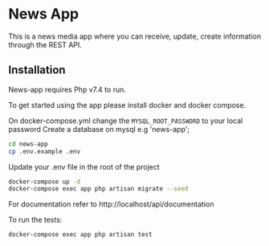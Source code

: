 # News App
This is a news media app where you can receive, update, create information through the REST API.
## Installation

News-app requires Php v7.4 to run.

To get started using the app please install docker and docker compose.

On docker-compose.yml change the `MYSQL_ROOT_PASSWORD` to your local password
Create a database on mysql e.g 'news-app';
```sh
cd news-app
cp .env.example .env
```
Update your .env file in the root of the project

```sh
docker-compose up -d
docker-compose exec app php artisan migrate --seed
```

For documentation refer to
http://localhost/api/documentation

To run the tests:

```sh
docker-compose exec app php artisan test
```


